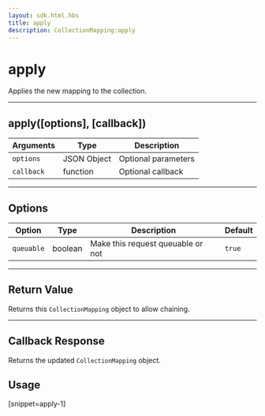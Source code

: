 ```yaml
---
layout: sdk.html.hbs
title: apply
description: CollectionMapping:apply
---
```

  

# apply
Applies the new mapping to the collection.

---

## apply([options], [callback])

| Arguments | Type | Description |
|---------------|---------|----------------------------------------|
| ``options`` | JSON Object | Optional parameters |
| ``callback`` | function | Optional callback |

---

## Options

| Option | Type | Description | Default |
|---------------|---------|----------------------------------------|---------|
| ``queuable`` | boolean | Make this request queuable or not  | ``true`` |

---

## Return Value

Returns this `CollectionMapping` object to allow chaining.

---

## Callback Response

Returns the updated `CollectionMapping` object.

## Usage

[snippet=apply-1]
